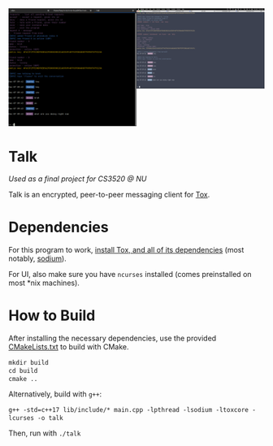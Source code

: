 <div style="display: flex">
    <div style="flex: 40%">
        <img src="screen_linux_1.png" style="width:100%">
    </div>
    <div style="flex: 40%">
        <img src="screen_mac.png" style="width:100%">
    </div>
</div>


# Talk

*Used as a final project for CS3520 @ NU*

Talk is an encrypted, peer-to-peer messaging client for [Tox](https://github.com/TokTok/c-toxcore/).


# Dependencies

For this program to work, [install Tox, and all of its dependencies](https://github.com/TokTok/c-toxcore/blob/master/INSTALL.md#requirements) (most notably, [sodium](https://doc.libsodium.org/installation)).

For UI, also make sure you have `ncurses` installed (comes preinstalled on most *nix machines).


# How to Build

After installing the necessary dependencies, use the provided [CMakeLists.txt](./CMakeLists.txt) to build with CMake.
```
mkdir build
cd build
cmake ..
```

Alternatively, build with `g++`:
```
g++ -std=c++17 lib/include/* main.cpp -lpthread -lsodium -ltoxcore -lcurses -o talk
```

Then, run with `./talk`
